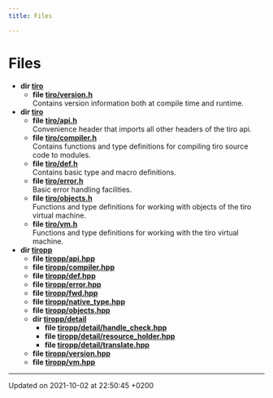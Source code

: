```yaml
---
title: Files

---
```


# Files




* **dir [tiro](/docs/api/files/dir_2dbada0b2b22ae9124f301840605114e#dir-tiro)** 
    * **file [tiro/version.h](/docs/api/files/version_8h#file-version.h)** <br>Contains version information both at compile time and runtime. 
* **dir [tiro](/docs/api/files/dir_44997bd94c12133dacb733a9a192caea#dir-tiro)** 
    * **file [tiro/api.h](/docs/api/files/api_8h#file-api.h)** <br>Convenience header that imports all other headers of the tiro api. 
    * **file [tiro/compiler.h](/docs/api/files/compiler_8h#file-compiler.h)** <br>Contains functions and type definitions for compiling tiro source code to modules. 
    * **file [tiro/def.h](/docs/api/files/def_8h#file-def.h)** <br>Contains basic type and macro definitions. 
    * **file [tiro/error.h](/docs/api/files/error_8h#file-error.h)** <br>Basic error handling facilities. 
    * **file [tiro/objects.h](/docs/api/files/objects_8h#file-objects.h)** <br>Functions and type definitions for working with objects of the tiro virtual machine. 
    * **file [tiro/vm.h](/docs/api/files/vm_8h#file-vm.h)** <br>Functions and type definitions for working with the tiro virtual machine. 
* **dir [tiropp](/docs/api/files/dir_1afa3d02dad28855ed97b47c27baf04d#dir-tiropp)** 
    * **file [tiropp/api.hpp](/docs/api/files/api_8hpp#file-api.hpp)** 
    * **file [tiropp/compiler.hpp](/docs/api/files/compiler_8hpp#file-compiler.hpp)** 
    * **file [tiropp/def.hpp](/docs/api/files/def_8hpp#file-def.hpp)** 
    * **file [tiropp/error.hpp](/docs/api/files/error_8hpp#file-error.hpp)** 
    * **file [tiropp/fwd.hpp](/docs/api/files/fwd_8hpp#file-fwd.hpp)** 
    * **file [tiropp/native_type.hpp](/docs/api/files/native__type_8hpp#file-native-type.hpp)** 
    * **file [tiropp/objects.hpp](/docs/api/files/objects_8hpp#file-objects.hpp)** 
    * **dir [tiropp/detail](/docs/api/files/dir_cc9165f2e48b3112d9525ed4bc876408#dir-tiropp/detail)** 
        * **file [tiropp/detail/handle_check.hpp](/docs/api/files/handle__check_8hpp#file-handle-check.hpp)** 
        * **file [tiropp/detail/resource_holder.hpp](/docs/api/files/resource__holder_8hpp#file-resource-holder.hpp)** 
        * **file [tiropp/detail/translate.hpp](/docs/api/files/translate_8hpp#file-translate.hpp)** 
    * **file [tiropp/version.hpp](/docs/api/files/version_8hpp#file-version.hpp)** 
    * **file [tiropp/vm.hpp](/docs/api/files/vm_8hpp#file-vm.hpp)** 



-------------------------------

Updated on 2021-10-02 at 22:50:45 +0200
